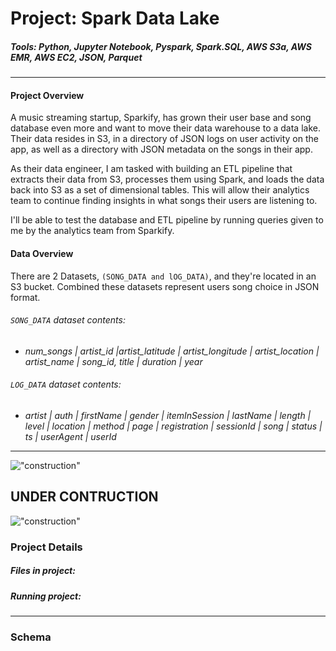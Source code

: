 # Project: Spark Data Lake
##### **Tools:** *Python, Jupyter Notebook, Pyspark, Spark.SQL, AWS S3a, AWS EMR, AWS EC2, JSON, Parquet*

***

#### Project Overview

A music streaming startup, Sparkify, has grown their user base and song database even more and want to move their data warehouse to a data lake. Their data resides in S3, in a directory of JSON logs on user activity on the app, as well as a directory with JSON metadata on the songs in their app.

As their data engineer, I am tasked with building an ETL pipeline that extracts their data from S3, processes them using Spark, and loads the data back into S3 as a set of dimensional tables. This will allow their analytics team to continue finding insights in what songs their users are listening to.

I'll be able to test the database and ETL pipeline by running queries given to me by the analytics team from Sparkify.

#### Data Overview

There are 2 Datasets, `(SONG_DATA and lOG_DATA)`, and they're located in an S3 bucket. Combined these datasets represent users song choice in JSON format.

###### `SONG_DATA` dataset contents:
- *num_songs | artist_id |artist_latitude | artist_longitude | artist_location | artist_name | song_id, title | duration | year*

###### `LOG_DATA` dataset contents:
- *artist | auth | firstName | gender | itemInSession | lastName | length | level | location | method | page | registration | sessionId | song | status | ts | userAgent | userId*

***
!["construction"]("https://github.githubassets.com/images/icons/emoji/unicode/1f6a7.png?v8") 

## UNDER CONTRUCTION 

!["construction"]("https://github.githubassets.com/images/icons/emoji/unicode/1f6a7.png?v8")

### Project Details

##### Files in project:



##### Running project:


***

### Schema


